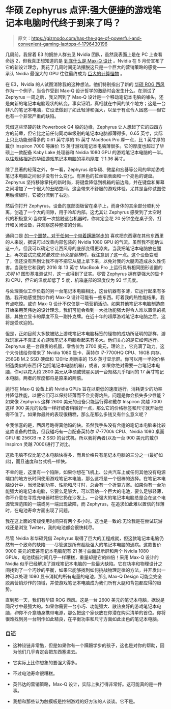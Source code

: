 # 华硕 Zephyrus 点评:强大便捷的游戏笔记本电脑时代终于到来了吗？

> 原文：<https://gizmodo.com/has-the-age-of-powerful-and-convenient-gaming-laptops-f-1796430196>

几周前，我冒着 E3 的拥挤人群去见 Nvidia 团队，虽然我表面上是在 PC 上查看命运 2，但我真正想知道的是 [到底什么是 Max-Q 设计](http://gizmodo.com/what-you-need-to-know-about-max-q-nvidias-plan-to-mak-1795658324#_ga=2.128105358.349583501.1498479351-1400882675.1486143502) 。Nvidia 在 5 月份宣布了它的新设计理念，我花了几周时间无法摆脱这只是一个巨大的营销策略的感觉——承认 Nvidia 最强大的 GPU 往往最终成为 [巨大的计算怪物](http://gizmodo.com/nine-days-with-an-absurd-9-000-gaming-laptop-1794290421) 。



在 E3，Nvidia 的人试图消除我的这种想法。他们特别指出了新的 [华硕 ROG 西风](https://www.asus.com/us/Laptops/ROG-ZEPHYRUS-GX501VI) 作为一个例子，当合作受到 Max-Q 设计哲学的激励时会发生什么。在测试了 Zephyrus 一周之后，我又回到了 Max-Q 设计是一个移动笔记本电脑的噱头，还是向新的笔记本电脑现状的转变。事实证明，真相就在中间的某个地方；这是一台非凡的笔记本电脑，它设法做到了如此轻薄和强大，以至于有点令人困惑——但它也有一个非常严重的缺陷。

凭借这些坚硬的钛 Powerbook G4 般的边缘，Zephyrus 让人想起了它的四四方方的前辈，但它比之前任何同功率级别的笔记本电脑都薄得多。0.65 英寸，实际上只比功能弱得多的 0.61 英寸厚的 15 英寸 MacBook Pro 厚一点，比 1 英寸厚的戴尔 Inspiron 7000 等廉价 15 英寸游戏笔记本电脑薄很多。它的厚度也超过了华硕上一款配备 Kaby Lake 处理器和 Nvidia 1080 GPU 的游戏笔记本电脑的一半。 [以往规格相近的华硕游戏笔记本电脑的平均厚度](https://www.asus.com/Laptops/Gaming-Series-Products/?_ga=2.103758912.1558473236.1498538558-1691350170.1498165983) ？1.36 英寸。

除了显著的轻薄之外，乍一看，Zephyrus 和华硕、微星和宏碁等公司的早期游戏笔记本电脑之间似乎没有什么变化。有黑色的拉丝铝表面和一个亮色的键盘。Zephyrus 坚持移除掌托的新时尚，将键盘降低到机箱的前边缘，并在键盘和屏幕之间增加了一个很大的丑陋空间。这会带来不舒服的游戏体验，尤其是当你试图使用触控板时，它被分流到了右边。

然后你打开 Zephyrus，设备的底部面板留在桌子上，而身体的其余部分顺利分离，创造了一个大的间隙，用于冷却内部。这尤其让 Zephyrus 感受到了太空时代的积极意义:当你第一次接触这台机器时，你肯定会花 20 分钟坐在桌子旁，打开和关闭设备，并观察这种整洁的分离。

通风口是 [的一个噩梦，对于任何一个带着蹒跚学步的](http://kotaku.com/dont-have-kids-1791493372#_ga=2.23820799.455508819.1498506557-62593606.1484261959) 喜欢把东西塞在其他东西里的人来说，据说可以改善内部包装的 Nvidia 1080 GPU 的气流。虽然我不能确认这一点，但我可以确定它让西风号的底部变得更凉爽。当我把笔记本电脑放在腿上，再次尝试完成*质量效应:仙女座菌株*时，我注意到了这一点。这个设备变暖了，但还没有热到让我不得不把它从腿上拿下来，以免对我的大腿肉造成永久性伤害。当我在它和我的 2016 年 13 英寸 MacBook Pro 上运行具有相同图形设置的*文明 VI* 图形基准测试时，这一点得到了证实。尽管 Zephyrus 拥有更强大的显卡和 CPU，但它的温度却低了 5 度，机箱底部的温度仅为 93 华氏度。

与处理类似工作负载的另一台笔记本电脑相比，这台机器有多薄，它运行起来有多酷，我开始感觉到炒作的 Max-Q 设计可能有一些东西。盯着我的热性能结果，我有点吃惊。或许 Max-Q 设计不仅仅是一项营销活动。如果其他笔记本电脑制造商开始采用英伟达的设计理念，我们可能会看到一大批功能强大得令人难以置信的机器，其独立显卡的厚度不及一副扑克牌。在近十年的超厚游戏笔记本电脑之后，这将是受欢迎的。

但是，正如目前大多数被贴上游戏笔记本电脑标签的怪物的成功所证明的那样，游戏玩家并不真正关心游戏笔记本电脑看起来有多大。他们关心的是它如何运行。Zephyrus 是一台昂贵的机器，零售价为 2700 美元，理论上，它充满了动力。这个大价钱给你带来了 Nvidia 1080 显卡、英特尔 i7-7700HQ CPU、16GB 内存、256GB M.2 SSD 硬盘和 120Hz 刷新率的 15.6 英寸显示屏。你可以用一半的价格制造类似的东西(不包括笔记本电脑机箱)，或者，如果你绝对需要一台笔记本电脑，你可以花大约 2800 美元从华硕或微星买到一台规格几乎相同的 17 英寸笔记本电脑。两者的厚度都将是原来的两倍。

运行在 Max-Q 设备上的 Nvidia GPUs 旨在以更低的速度运行，消耗更少的功率并降低性能，以便它们可以保持轻薄而不会变得灼热。问题是你会损失多少性能？如果像 Zephyrus 这样 2600 美元的设备只能运行得和戴尔 Inspiron 灵越 7000 这样 900 美元的设备一样好或者稍微好一点，那么它的价格标签和尺寸就开始觉得不值了。如果你最终的表现很糟糕，那么花那么多钱又有什么意义呢？

令我惊喜的是，西风号跑得真他妈的快。虽然我手头没有合适的笔记本电脑来比较这款设备的性能，但我碰巧有一台配备英特尔 i7-7700k CPU、Nvidia 1080 桌面 GPU 和 256GB m.2 SSD 的台式机。所以我将两者(以及一台 900 美元的戴尔 Inspiron 灵越 7000)进行了对比。

这款电脑不仅比笔记本电脑快得多，而且价格只有笔记本电脑的三分之一(最好如此)，而且速度和台式机一样快。

不幸的是，这里有一个陷阱，如果你想在飞机上、公共汽车上或任何其他没有电源端口的地方长时间使用游戏笔记本电脑，那么这将是一个很棒的选择。在笔记本电脑设计中，当涉及到功率、性能和尺寸时，总会有一个折衷方案。如果你有一台功能强大的笔记本电脑，它要么足够大，可以容纳一个巨大的电池，要么足够轻薄，你不介意在寻找充电器时把它扔在沙发上。一台强大的笔记本电脑总是会在这个电源管理范围的一端或另一端出现故障，而 Zephyrus，在追求如此难以置信的轻薄时，在电池寿命方面出现了问题。

我在这上面的常规使用时间只有两个多小时。这也是一致的:无论我是在尝试玩游戏还是浏览 Twitter，我的电池都会很快耗尽。

尽管 Nvidia 和华硕凭借 Zephyrus 取得了巨大的工程成就，但这款笔记本电脑仍然有一个致命的缺陷——尽管这是所有超级强大的笔记本电脑的通病。这款售价 9000 美元的宏碁笔记本电脑配有 21 英寸曲面显示屏和两个 Nvidia 1080 GPUs，电池续航时间几乎一样糟糕，重量却是它的四倍！采用 Max-Q 设计的 Nvidia 似乎已经解决了游戏笔记本电脑的一些最大缺陷。它在功率和物理设计之间找到了一个巧妙的平衡，如果它能够找到如何挑战物理定律的方法，并开发出一种可以处理 1080 显卡消耗的所有电量的电池，那么 Max-Q Design 可能会完全脱离营销炒作的领域，并使游戏笔记本电脑成为我们所有大腿和背包都应得的趋势。

直到那一天，我们有华硕 ROG 西风。这是一台 2600 美元的笔记本电脑，据说是同尺寸中最强大的。如果你需要一台小巧、功能强大、散热良好的游戏笔记本电脑，*和*你不介意随身携带电源，那么把这个家伙放在你潜在购买清单的首位。你将很难找到另一台制作如此精良，在平衡功率和尺寸方面如此出色的笔记本电脑。

### **自述**

*   这种铰链非常酷，但是如果你有一个蹒跚学步的孩子，这也是对你的帮助，因为他们几乎肯定会把东西塞进去。

*   它实际上比你想象的要强大得多。
*   不过电池寿命很糟糕。
*   英伟达的营销策略，Max-Q 设计，实际上执行得非常好。这可能真的是一件事。
*   我想和那些认为触摸板是控制游戏的好方法的人谈谈。它不是。